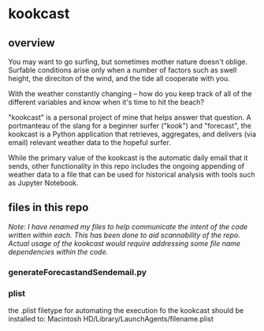 # kookcast

## overview
You may want to go surfing, but sometimes mother nature doesn't oblige. Surfable conditions arise only when a number of factors such as swell height, the direciton of the wind, and the tide all cooperate with you. 

With the weather constantly changing – how do you keep track of all of the different variables and know when it's time to hit the beach?

"kookcast" is a personal project of mine that helps answer that question. A portmanteau of the slang for a beginner surfer ("kook") and "forecast", the kookcast is a Python application that retrieves, aggregates, and delivers (via email) relevant weather data to the hopeful surfer.

While the primary value of the kookcast is the automatic daily email that it sends, other functionality in this repo includes the ongoing appending of weather data to a file that can be used for historical analysis with tools such as Jupyter Notebook. 

## files in this repo
*Note: I have renamed my files to help communicate the intent of the code written within each. This has been done to aid scannability of the repo. Actual usage of the kookcast would require addressing some file name dependencies within the code.*

### generateForecastandSendemail.py


### plist
the .plist filetype for automating the execution fo the kookcast should be installed to: Macintosh HD/Library/LaunchAgents/filename.plist
